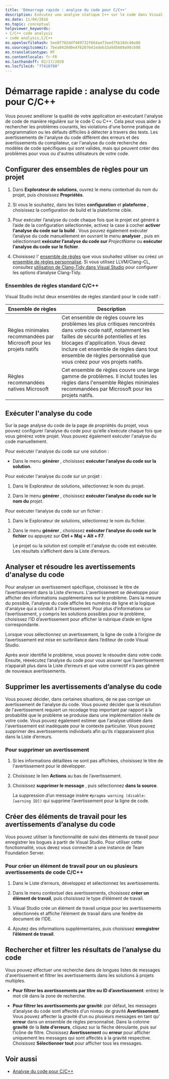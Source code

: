 ```yaml
---
title: 'Démarrage rapide : analyse du code pour C/C++'
description: Exécutez une analyse statique C++ sur le code dans Visual Studio pour détecter les problèmes de codage courants et les défauts.
ms.date: 11/04/2016
ms.topic: conceptual
helpviewer_keywords:
- C/C++ code analysis
- code analysis,C/C++
ms.openlocfilehash: 5ee8f702ddf489732f664ae73eed75b18dc46e86
ms.sourcegitcommit: 7bea0420d0e476287641edeb33a9d5689a98cb98
ms.translationtype: MT
ms.contentlocale: fr-FR
ms.lasthandoff: 02/17/2020
ms.locfileid: "77418780"
---
```

# <a name="quickstart-code-analysis-for-cc"></a>Démarrage rapide : analyse du code pour C/C++

Vous pouvez améliorer la qualité de votre application en exécutant l'analyse de code de manière régulière sur le code C ou C++. Cela peut vous aider à rechercher les problèmes courants, les violations d'une bonne pratique de programmation ou les défauts difficiles à détecter à travers des tests. Les avertissements de l'analyse du code diffèrent des erreurs et des avertissements du compilateur, car l'analyse du code recherche des modèles de code spécifiques qui sont valides, mais qui peuvent créer des problèmes pour vous ou d'autres utilisateurs de votre code.

## <a name="configure-rule-sets-for-a-project"></a>Configurer des ensembles de règles pour un projet

1. Dans **Explorateur de solutions**, ouvrez le menu contextuel du nom du projet, puis choisissez **Propriétés**.

1. Si vous le souhaitez, dans les listes **configuration** et **plateforme** , choisissez la configuration de build et la plateforme cible.

1. Pour exécuter l’analyse du code chaque fois que le projet est généré à l’aide de la configuration sélectionnée, activez la case à cocher **activer l’analyse du code sur la build** . Vous pouvez également exécuter l’analyse du code manuellement en ouvrant le menu **analyser** , puis en sélectionnant **exécuter l’analyse du code sur** *ProjectName* ou **exécuter l’analyse du code sur le fichier**.

1. Choisissez l' [ensemble de règles](using-rule-sets-to-specify-the-cpp-rules-to-run.md) que vous souhaitez utiliser ou créez un [ensemble de règles personnalisé](using-rule-sets-to-specify-the-cpp-rules-to-run.md#to-create-a-rule-set-in-a-text-editor). Si vous utilisez LLVM/Clang-CL, consultez [utilisation de Clang-Tidy dans Visual Studio](../code-quality/clang-tidy.md) pour configurer les options d’analyse Clang-Tidy.

### <a name="standard-cc-rule-sets"></a>Ensembles de règles standard C/C++

Visual Studio inclut deux ensembles de règles standard pour le code natif :

|Ensemble de règles|Description|
|--------------|-----------------|
|Règles minimales recommandées par Microsoft pour les projets natifs|Cet ensemble de règles couvre les problèmes les plus critiques rencontrés dans votre code natif, notamment les failles de sécurité potentielles et les blocages d'application. Vous devez inclure cet ensemble de règles dans tout ensemble de règles personnalisé que vous créez pour vos projets natifs.|
|Règles recommandées natives Microsoft|Cet ensemble de règles couvre une large gamme de problèmes. Il inclut toutes les règles dans l'ensemble Règles minimales recommandées par Microsoft pour les projets natifs.|

## <a name="run-code-analysis"></a>Exécuter l'analyse du code

Sur la page analyse du code de la page de propriétés du projet, vous pouvez configurer l’analyse du code pour qu’elle s’exécute chaque fois que vous générez votre projet. Vous pouvez également exécuter l'analyse du code manuellement.

Pour exécuter l'analyse du code sur une solution :

- Dans le menu **générer** , choisissez **exécuter l’analyse du code sur la solution**.

Pour exécuter l'analyse du code sur un projet :

1. Dans le Explorateur de solutions, sélectionnez le nom du projet.

1. Dans le menu **générer** , choisissez **exécuter l’analyse du code sur le nom du** *projet*.

Pour exécuter l’analyse du code sur un fichier :

1. Dans le Explorateur de solutions, sélectionnez le nom du fichier.

1. Dans le menu **générer** , choisissez **exécuter l’analyse du code sur le fichier** ou appuyez sur **Ctrl + Maj + Alt + F7**.

   Le projet ou la solution est compilé et l'analyse du code est exécutée. Les résultats s’affichent dans la Liste d’erreurs.

## <a name="analyze-and-resolve-code-analysis-warnings"></a>Analyser et résoudre les avertissements d'analyse du code

Pour analyser un avertissement spécifique, choisissez le titre de l’avertissement dans la Liste d’erreurs. L'avertissement se développe pour afficher des informations supplémentaires sur le problème. Dans la mesure du possible, l'analyse du code affiche les numéros de ligne et la logique d'analyse qui a conduit à l'avertissement. Pour plus d’informations sur l’avertissement, y compris les solutions possibles pour le problème, choisissez l’ID d’avertissement pour afficher la rubrique d’aide en ligne correspondante.

Lorsque vous sélectionnez un avertissement, la ligne de code à l’origine de l’avertissement est mise en surbrillance dans l’éditeur de code Visual Studio.

Après avoir identifié le problème, vous pouvez le résoudre dans votre code. Ensuite, réexécutez l’analyse du code pour vous assurer que l’avertissement n’apparaît plus dans la Liste d’erreurs et que votre correctif n’a pas généré de nouveaux avertissements.

## <a name="suppress-code-analysis-warnings"></a>Supprimer les avertissements d’analyse du code

Vous pouvez décider, dans certaines situations, de ne pas corriger un avertissement de l'analyse du code. Vous pouvez décider que la résolution de l'avertissement requiert un recodage trop important par rapport à la probabilité que le problème se produise dans une implémentation réelle de votre code. Vous pouvez également estimer que l'analyse utilisée dans l'avertissement est inadéquate pour le contexte particulier. Vous pouvez supprimer des avertissements individuels afin qu’ils n’apparaissent plus dans la Liste d’erreurs.

### <a name="to-suppress-a-warning"></a>Pour supprimer un avertissement

1. Si les informations détaillées ne sont pas affichées, choisissez le titre de l'avertissement pour le développer.

1. Choisissez le lien **Actions** au bas de l’avertissement.

1. Choisissez **supprimer le message** , puis sélectionnez **dans la source**.

   La suppression d’un message insère `#pragma warning (disable:[warning ID])` qui supprime l’avertissement pour la ligne de code.

## <a name="create-work-items-for-code-analysis-warnings"></a>Créer des éléments de travail pour les avertissements d’analyse du code

Vous pouvez utiliser la fonctionnalité de suivi des éléments de travail pour enregistrer les bogues à partir de Visual Studio. Pour utiliser cette fonctionnalité, vous devez vous connecter à une instance de Team Foundation Server.

### <a name="to-create-a-work-item-for-one-or-more-cc-code-warnings"></a>Pour créer un élément de travail pour un ou plusieurs avertissements de code C/C++

1. Dans le Liste d’erreurs, développez et sélectionnez les avertissements.

1. Dans le menu contextuel des avertissements, choisissez **créer un élément de travail**, puis choisissez le type d’élément de travail.

1. Visual Studio crée un élément de travail unique pour les avertissements sélectionnés et affiche l’élément de travail dans une fenêtre de document de l’IDE.

1. Ajoutez des informations supplémentaires, puis choisissez **enregistrer l’élément de travail**.

## <a name="search-and-filter-code-analysis-results"></a>Rechercher et filtrer les résultats de l’analyse du code

Vous pouvez effectuer une recherche dans de longues listes de messages d'avertissement et filtrer les avertissements dans les solutions à projets multiples.

- **Pour filtrer les avertissements par titre ou ID d’avertissement**: entrez le mot clé dans la zone de recherche.

- **Pour filtrer les avertissements par gravité**: par défaut, les messages d’analyse du code sont affectés d’un niveau de gravité **Avertissement**. Vous pouvez affecter la gravité d’un ou plusieurs messages en tant qu' **erreur** dans un ensemble de règles personnalisé. Dans la colonne **gravité** de la **liste d’erreurs**, cliquez sur la flèche déroulante, puis sur l’icône de filtre. Choisissez **Avertissement** ou **erreur** pour afficher uniquement les messages qui sont affectés à la gravité respective. Choisissez **Sélectionner tout** pour afficher tous les messages.

## <a name="see-also"></a>Voir aussi

- [Analyse du code pour C/C++](../code-quality/code-analysis-for-c-cpp-overview.md)

